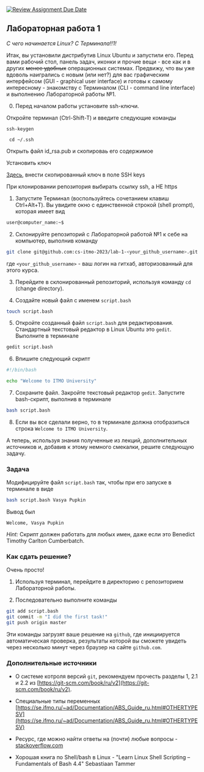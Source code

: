 [![Review Assignment Due Date](https://classroom.github.com/assets/deadline-readme-button-24ddc0f5d75046c5622901739e7c5dd533143b0c8e959d652212380cedb1ea36.svg)](https://classroom.github.com/a/R9V_k2l1)
## Лабораторная работа 1

*С чего начинается Linux? С Терминала!!1!*

Итак, вы установили дистрибутив Linux Ubuntu и запустили его. Перед вами рабочий стол, панель задач, иконки и прочие вещи - все как и в других ~~менее удобных~~ операционных системах. Предвижу, что вы уже вдоволь наигрались с новым (или нет?) для вас графическим интерфейсом (GUI - graphical user interface) и готовы к самому интересному - знакомству с Терминалом (CLI - command line interface) и выполнению Лабораторной работы №1.

0. Перед началом работы установите ssh-ключи.

Откройте терминал (Ctrl-Shift-T) и введите следующие команды

```ssh-keygen```

``` cd ~/.ssh```

Открыть файл id_rsa.pub и скопироваь его содержимое

Установить ключ 

[Здесь](https://github.com/settings/keys), внести скопированный ключ в поле SSH keys

При клонировании репозитория выбирать ссылку ssh, а НЕ https

1. Запустите Терминал (воспользуйтесь сочетанием клавиш Ctrl+Alt+T). Вы увидите окно с единственной строкой (shell prompt), которая имеет вид

```bash
user@computer_name:~$
```

2. Склонируйте репозиторий с Лабораторной работой №1 к себе на компьютер, выполнив команду

```bash
git clone git@github.com:cs-itmo-2023/lab-1-<your_github_username>.git
```

где `<your_github_username>` - ваш логин на гитхаб, авторизованный для этого курса.

3. Перейдите в склонированный репозиторий, используя команду `cd` (change directory).

4. Создайте новый файл с именем `script.bash`

```bash
touch script.bash
```

5. Откройте созданный файл `script.bash` для редактирования. Стандартный текстовый редактор в Linux Ubuntu это `gedit`. Выполните в терминале

```bash
gedit script.bash
```

6. Впишите следующий скрипт

```bash
#!/bin/bash

echo "Welcome to ITMO University"
```

7. Сохраните файл. Закройте текстовый редактор `gedit`. Запустите bash-скрипт, выполнив в терминале

```bash
bash script.bash
```

8. Если вы все сделали верно, то в терминале должна отобразиться строка `Welcome to ITMO University`.


А теперь, используя знания полученные из лекций, дополнительных источников и, добавив к этому немного смекалки, решите следующую задачу.

### Задача

Модифицируйте файл `script.bash` так, чтобы при его запуске в терминале в виде

```bash
bash script.bash Vasya Pupkin
```

Вывод был

`Welcome, Vasya Pupkin`

*Hint:* Скрипт должен работать для любых имен, даже если это Benedict Timothy Carlton Cumberbatch.

### Как сдать решение?

Очень просто!

1. Используя терминал, перейдите в директорию с репозиторием Лабораторной работы.

2. Последовательно выполните команды

```bash
git add script.bash
git commit -m "I did the first task!"
git push origin master
```

Эти команды загрузят ваше решение на `github`, где инициируется автоматическая проверка, результаты которой вы сможете увидеть через несколько минут через браузер на сайте `github.com`.

### Дополнительные источники

* О системе котроля версий `git`, рекомендуем прочесть разделы 1, 2.1 и 2.2 из [https://git-scm.com/book/ru/v2](https://git-scm.com/book/ru/v2).

* Специальные типы переменных [https://se.ifmo.ru/~ad/Documentation/ABS_Guide_ru.html#OTHERTYPESV](https://se.ifmo.ru/~ad/Documentation/ABS_Guide_ru.html#OTHERTYPESV)

* Ресурс, где можно найти ответы на (почти) любые вопросы - [stackoverflow.com](stackoverflow.com)

* Хорошая книга по Shell/bash в Linux - "Learn Linux Shell Scripting – Fundamentals of Bash 4.4"  Sebastiaan Tammer
